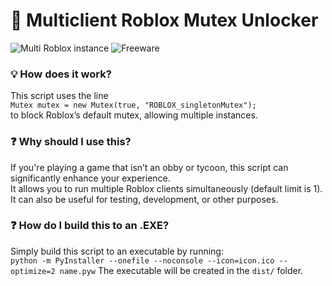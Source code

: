 # 🚀 Multiclient Roblox Mutex Unlocker
![Multi Roblox instance](https://img.shields.io/badge/:badgeContent?style=flat) ![Freeware](https://img.shields.io/badge/:badgeContent?style=flat)

### 💡 How does it work?  
This script uses the line  
`Mutex mutex = new Mutex(true, "ROBLOX_singletonMutex");`  
to block Roblox’s default mutex, allowing multiple instances.

### ❓ Why should I use this?  
If you're playing a game that isn’t an obby or tycoon, this script can significantly enhance your experience.  
It allows you to run multiple Roblox clients simultaneously (default limit is 1).  
It can also be useful for testing, development, or other purposes.

### ❓ How do I build this to an .EXE?  
Simply build this script to an executable by running:  
`python -m PyInstaller --onefile --noconsole --icon=icon.ico --optimize=2 name.pyw`
The executable will be created in the `dist/` folder.
